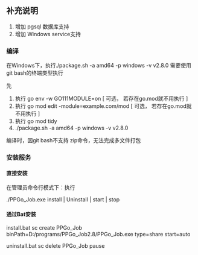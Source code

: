 
## 补充说明

1. 增加 pgsql 数据库支持
2. 增加 Windows service支持

### 编译

在Windows下，执行./package.sh -a amd64 -p windows -v v2.8.0
需要使用git bash的终端类型执行

先

1. 执行 go env -w GO111MODULE=on [ 可选， 若存在go.mod就不用执行 ]
2. 执行 go mod edit -module=example.com/mod [ 可选， 若存在go.mod就不用执行 ]
3. 执行 go mod tidy
4. ./package.sh -a amd64 -p windows -v v2.8.0

编译时，因git bash不支持 zip命令，无法完成多文件打包


### 安装服务

#### 直接安装

在管理员命令行模式下：执行

./PPGo_Job.exe install | Uninstall | start | stop

#### 通过Bat安装

install.bat
sc create PPGo_Job binPath=D:/programs/PPGo_Job2.8/PPGo_Job.exe type=share start=auto

uninstall.bat
sc delete PPGo_Job
pause


